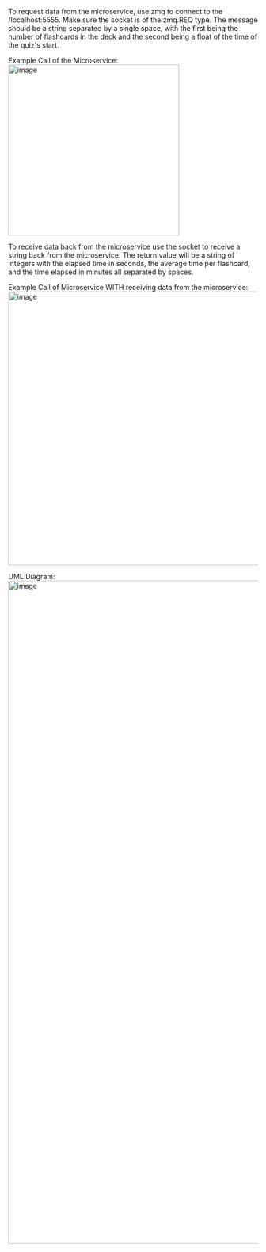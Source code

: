 <p>To request data from the microservice, use zmq to connect to the /localhost:5555. Make sure the socket is of the zmq.REQ type. The message should be a string separated by a single space, with the first being the number of flashcards in the deck and the second being a float of the time of the quiz's start.</p>

<p>Example Call of the Microservice:
<img width="345" alt="image" src="https://github.com/user-attachments/assets/4143512f-5bf6-4c43-a017-3718152465ca" /></p>

<p>To receive data back from the microservice use the socket to receive a string back from the microservice. The return value will be a string of integers with the elapsed time in seconds, the average time per flashcard, and the time elapsed in minutes all separated by spaces.</p>

<p>Example Call of Microservice WITH receiving data from the microservice:
<img width="553" alt="image" src="https://github.com/user-attachments/assets/0f28b928-5af5-4349-968a-51c9eb6b12cf" /></p>

<p>UML Diagram:
<img width="1339" alt="image" src="https://github.com/user-attachments/assets/6c1b35e5-f945-4353-9a7d-0684e2e150ba" /></p>


